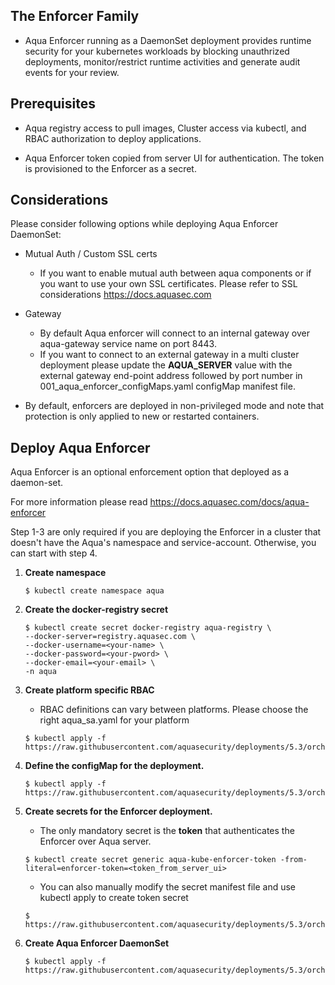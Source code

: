 ## The Enforcer Family

- Aqua Enforcer running as a DaemonSet deployment provides runtime security for your kubernetes workloads by blocking unauthrized deployments, monitor/restrict runtime activities and generate audit events for your review.

## Prerequisites

- Aqua registry access to pull images, Cluster access via kubectl, and RBAC authorization to deploy applications.

- Aqua Enforcer token copied from server UI for authentication. The token is provisioned to the Enforcer as a secret.

## Considerations

Please consider following options while deploying Aqua Enforcer DaemonSet:

- Mutual Auth / Custom SSL certs

  - If you want to enable mutual auth between aqua components or if you want to use your own SSL certificates. Please refer to SSL considerations https://docs.aquasec.com

- Gateway
  - By default Aqua enforcer will connect to an internal gateway over aqua-gateway service name on port 8443.
  - If you want to connect to an external gateway in a multi cluster deployment please update the **AQUA_SERVER** value with the external gateway end-point address followed by port number in 001_aqua_enforcer_configMaps.yaml configMap manifest file.

- By default, enforcers are deployed in non-privileged mode and note that protection is only applied to new or restarted containers.

## Deploy Aqua Enforcer

Aqua Enforcer is an optional enforcement option that deployed as a daemon-set.

For more information please read https://docs.aquasec.com/docs/aqua-enforcer

Step 1-3 are only required if you are deploying the Enforcer in a cluster that doesn't have the Aqua's namespace and service-account. Otherwise, you can start with step 4.

1. **Create namespace**
   
   ```SHELL
   $ kubectl create namespace aqua
   ```
2. **Create the docker-registry secret**

   ```SHELL
   $ kubectl create secret docker-registry aqua-registry \
   --docker-server=registry.aquasec.com \
   --docker-username=<your-name> \
   --docker-password=<your-pword> \
   --docker-email=<your-email> \
   -n aqua
   ```

3. **Create platform specific RBAC**

   * RBAC definitions can vary between platforms. Please choose the right aqua_sa.yaml for your platform

   ```SHELL
   $ kubectl apply -f https://raw.githubusercontent.com/aquasecurity/deployments/5.3/orchestrators/kubernetes/manifests/aqua_csp_002_RBAC/<<platform>>/aqua_sa.yaml
   ```

4. **Define the configMap for the deployment.**

   ```SHELL
   $ kubectl apply -f https://raw.githubusercontent.com/aquasecurity/deployments/5.3/orchestrators/kubernetes/manifests/aqua_csp_009_enforcer/aqua_enforcer/001_aqua_enforcer_configMaps.yaml
   ```
   
5. **Create secrets for the Enforcer deployment.**

   * The only mandatory secret is the **token** that authenticates the Enforcer over Aqua server.

   ```SHELL
   $ kubectl create secret generic aqua-kube-enforcer-token -from-literal=enforcer-token=<token_from_server_ui>
   ```

   * You can also manually modify the secret manifest file and use kubectl apply to create token secret
   ```SHELL
   $ https://raw.githubusercontent.com/aquasecurity/deployments/5.3/orchestrators/kubernetes/manifests/aqua_csp_009_enforcer/aqua_enforcer/002_aqua_enforcer_secrets.yaml
   ```

6. **Create Aqua Enforcer DaemonSet**

   ```SHELL
   $ kubectl apply -f https://raw.githubusercontent.com/aquasecurity/deployments/5.3/orchestrators/kubernetes/manifests/aqua_csp_009_enforcer/aqua_enforcer/003_aqua_enforcer_daemonset.yaml
   ```